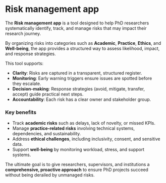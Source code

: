 # Risk management app  

The **Risk management app** is a tool designed to help PhD researchers systematically identify, track, and manage risks that may impact their research journey.  

By organizing risks into categories such as **Academic**, **Practice**, **Ethics**, and **Well-being**, the app provides a structured way to assess likelihood, impact, and response strategies.  

This tool supports:  

- **Clarity**: Risks are captured in a transparent, structured register.  
- **Monitoring**: Early warning triggers ensure issues are spotted before they escalate.  
- **Decision-making**: Response strategies (avoid, mitigate, transfer, accept) guide practical next steps.  
- **Accountability**: Each risk has a clear owner and stakeholder group.  

### Key benefits

- Track **academic risks** such as delays, lack of novelty, or missed KPIs.  
- Manage **practice-related risks** involving technical systems, dependencies, and sustainability.  
- Address **ethical challenges**, including inclusivity, consent, and sensitive data.  
- Support **well-being** by monitoring workload, stress, and support systems.  

The ultimate goal is to give researchers, supervisors, and institutions a **comprehensive, proactive approach** to ensure PhD projects succeed without being derailed by unmanaged risks.  
